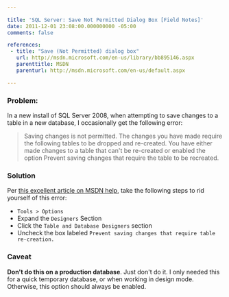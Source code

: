 ```yaml
---
 
title: 'SQL Server: Save Not Permitted Dialog Box [Field Notes]'
date: 2011-12-01 23:08:00.000000000 -05:00
comments: false

references: 
 - title: "Save (Not Permitted) dialog box"
   url: http://msdn.microsoft.com/en-us/library/bb895146.aspx
   parenttitle: MSDN
   parenturl: http://msdn.microsoft.com/en-us/default.aspx

---
```

### Problem:

In a new install of SQL Server 2008, when attempting to save changes to a table in a new database, I occasionally get the following error:

> Saving changes is not permitted. The changes you have made require the following tables to be dropped and re-created. You have either made changes to a table that can't be re-created or enabled the option Prevent saving changes that require the table to be recreated.

### Solution

Per [this excellent article on MSDN help], take the following steps to rid yourself of this error:

* `Tools > Options`
* Expand the `Designers` Section
* Click the `Table and Database Designers` section
* Uncheck the box labeled `Prevent saving changes that require table re-creation.`

### Caveat

**Don't do this on a production database**. Just don't do it. I only needed this for a quick temporary database, or when working in design mode. Otherwise, this option should always be enabled.

[this excellent article on MSDN help]: http://msdn.microsoft.com/en-us/library/bb895146.aspx
